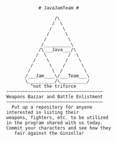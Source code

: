  				# JavaJamTeam #

                      /\
                     /  \
                    /    \
                   /      \
                  /        \
                 /__________\
                /\___Java___/\
               /  \        /  \
              /    \      /    \
             /      \    /      \
            /        \  /        \
           /___Jam____\/___Team___\
           \__________/\__________/
		  	 ^not the triforce
	~~~~~~~~~~~~~~~~~~~~~~~~~~~~~~~~~~~~
	Weapons Bazzar and Battle Enlistment
	~~~~~~~~~~~~~~~~~~~~~~~~~~~~~~~~~~~~
	  Put up a repository for anyone 
	interested in listing their
	weapons, fighters, etc. to be utilized
	in the program shared with us today.
	Commit your characters and see how they
	   fair against the Ginzolla!
	  
	
